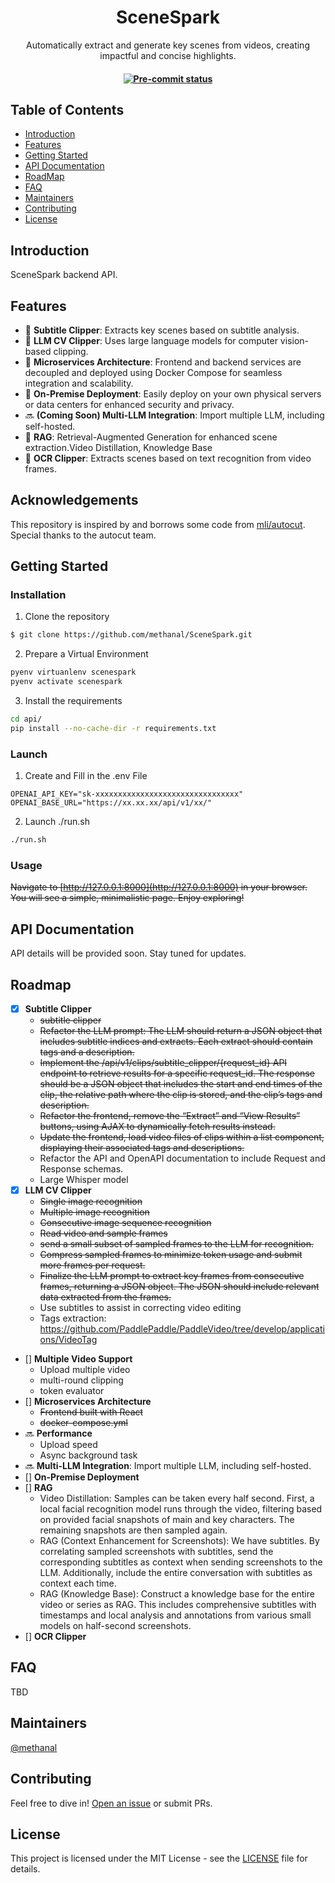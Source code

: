 <h1 align="center">SceneSpark</h1>
<p align="center">Automatically extract and generate key scenes from videos, creating impactful and concise highlights.</p>
<h4 align="center">
    <a href="https://github.com/methanal/scenespark/actions/workflows/pre-commit-api.yml" target="_blank">
        <img src="https://shields.io/github/actions/workflow/status/methanal/scenespark/pre-commit-api.yml?label=pre-commit" alt="Pre-commit status">
    </a>
</h4>

## Table of Contents

- [Introduction](#introduction)
- [Features](#features)
- [Getting Started](#getting-started)
- [API Documentation](#api-documentation)
- [RoadMap](#roadmap)
- [FAQ](#faq)
- [Maintainers](#maintainers)
- [Contributing](#contributing)
- [License](#license)


## Introduction

SceneSpark backend API.

## Features

- 🎉 **Subtitle Clipper**: Extracts key scenes based on subtitle analysis.
- 🎉 **LLM CV Clipper**: Uses large language models for computer vision-based clipping.
- 🎉 **Microservices Architecture**: Frontend and backend services are decoupled and deployed using Docker Compose for seamless integration and scalability.
- 🎉 **On-Premise Deployment**: Easily deploy on your own physical servers or data centers for enhanced security and privacy.
- 🔜 **(Coming Soon) Multi-LLM Integration**: Import multiple LLM, including self-hosted.
- 🚧 **RAG**: Retrieval-Augmented Generation for enhanced scene extraction.Video Distillation, Knowledge Base
- 🚧 **OCR Clipper**: Extracts scenes based on text recognition from video frames.

## Acknowledgements

This repository is inspired by and borrows some code from [mli/autocut](https://github.com/mli/autocut). Special thanks to the autocut team.

## Getting Started

### Installation

1. Clone the repository

```sh
$ git clone https://github.com/methanal/SceneSpark.git
```

2. Prepare a Virtual Environment

```sh
pyenv virtuanlenv scenespark
pyenv activate scenespark
```

3. Install the requirements

```sh
cd api/
pip install --no-cache-dir -r requirements.txt
```

### Launch

1. Create and Fill in the .env File

```
OPENAI_API_KEY="sk-xxxxxxxxxxxxxxxxxxxxxxxxxxxxxxxx"
OPENAI_BASE_URL="https://xx.xx.xx/api/v1/xx/"
```

2. Launch ./run.sh

```sh
./run.sh
```

### Usage

~~Navigate to [http://127.0.0.1:8000](http://127.0.0.1:8000) in your browser. You will see a simple, minimalistic page. Enjoy exploring!~~

## API Documentation

API details will be provided soon. Stay tuned for updates.

## Roadmap

- [x] **Subtitle Clipper**
    - ~~subtitle clipper~~
    - ~~Refactor the LLM prompt: The LLM should return a JSON object that includes subtitle indices and extracts. Each extract should contain tags and a description.~~
    - ~~Implement the /api/v1/clips/subtitle_clipper/{request\_id} API endpoint to retrieve results for a specific request_id. The response should be a JSON object that includes the start and end times of the clip, the relative path where the clip is stored, and the clip’s tags and description.~~
    - ~~Refactor the frontend, remove the “Extract” and “View Results” buttons, using AJAX to dynamically fetch results instead.~~
    - ~~Update the frontend, load video files of clips within a list component, displaying their associated tags and descriptions.~~
    - Refactor the API and OpenAPI documentation to include Request and Response schemas.
    - Large Whisper model
- [x] **LLM CV Clipper**
    - ~~Single image recognition~~
    - ~~Multiple image recognition~~
    - ~~Consecutive image sequence recognition~~
    - ~~Read video and sample frames~~
    - ~~send a small subset of sampled frames to the LLM for recognition.~~
    - ~~Compress sampled frames to minimize token usage and submit more frames per request.~~
    - ~~Finalize the LLM prompt to extract key frames from consecutive frames, returning a JSON object. The JSON should include relevant data extracted from the frames.~~
    - Use subtitles to assist in correcting video editing
    - Tags extraction: https://github.com/PaddlePaddle/PaddleVideo/tree/develop/applications/VideoTag
- [] **Multiple Video Support**
    - Upload multiple video
    - multi-round clipping
    - token evaluator
- [] **Microservices Architecture**
    - ~~Frontend built with React~~
    - ~~docker-compose.yml~~
- 🔜 **Performance**
    - Upload speed
    - Async background task
- 🔜 **Multi-LLM Integration**: Import multiple LLM, including self-hosted.
- [] **On-Premise Deployment**
- [] **RAG**
    - Video Distillation: Samples can be taken every half second. First, a local facial recognition model runs through the video, filtering based on provided facial snapshots of main and key characters. The remaining snapshots are then sampled again.
    - RAG (Context Enhancement for Screenshots): We have subtitles. By correlating sampled screenshots with subtitles, send the corresponding subtitles as context when sending screenshots to the LLM. Additionally, include the entire conversation with subtitles as context each time.
    - RAG (Knowledge Base): Construct a knowledge base for the entire video or series as RAG. This includes comprehensive subtitles with timestamps and local analysis and annotations from various small models on half-second screenshots.
- [] **OCR Clipper**

## FAQ

TBD

## Maintainers

[@methanal](https://github.com/methanal)

## Contributing

Feel free to dive in! [Open an issue](https://github.com/methanal/SceneSpark/issues/new) or submit PRs.

## License

This project is licensed under the MIT License - see the [LICENSE](https://github.com/methanal/SceneSpark/blob/main/LICENSE) file for details.
